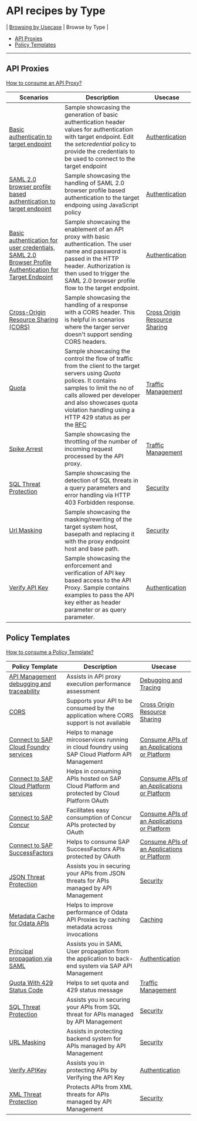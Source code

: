 # API recipes by Type
\| [Browsing by Usecase](./api-recipes-by-usecase.md) \|  Browse by Type \|

* [API Proxies](#api-proxies)
* [Policy Templates](#policy-templates)
---
## API Proxies
[How to consume an API Proxy?](https://help.sap.com/viewer/66d066d903c2473f81ec33acfe2ccdb4/Cloud/en-US/9342a932441e45cd9636eb0a01a89958.html)

| Scenarios | Description | Usecase |
| --- | --- | --- |
| [Basic authenticatin to target endpoint](./authentication/basicauthentication) | Sample showcasing the generation of basic authentication header values for authentication with target endpoint. Edit the *setcredential* policy to provide the credentials to be used to connect to the target endpoint | [Authentication](#Authentication) |
| [SAML 2.0 browser profile based authentication to target endpoint](./authentication/saml) | Sample showcasing the handling of SAML 2.0 browser profile based authentication to the target endpoing using JavaScript policy | [Authentication](#Authentication) |
| [Basic authentication for user credentials, SAML 2.0 Browser Profile Authentication for Target Endpoint](./authentication/basictosamlauth) | Sample showcasing the enablement of an API proxy with basic authentication. The user name and password is passed in the HTTP header. Authorization is then used to trigger the SAML 2.0 browser profile flow to the target endpoint. | [Authentication](#Authentication) |
| [Cross-Origin Resource Sharing (CORS)](./cors) | Sample showcasing the handling of a response with a CORS header. This is helpful in scenarios where the targer server doesn't support sending CORS headers. | [Cross Origin Resource Sharing](#cors) |
| [Quota](./quota) | Sample showcasing the control the flow of traffic from the client to the target servers using *Quota* polices. It contains samples to limit the no of calls allowed per developer and also showcases quota violation handling using a HTTP 429 status as per the [RFC](https://tools.ietf.org/html/rfc6585#page-3) | [Traffic Management](#traffic) |
| [Spike Arrest](./spikearrest) | Sample showcasing the throttling of the number of incoming request processed by the API proxy. | [Traffic Management](#traffic) |
| [SQL Threat Protection](./sqlthreatprotection) | Sample showcasing the detection of SQL threats in a query parameters and error handling via HTTP 403 Forbidden response. | [Security](#security) |
| [Url Masking](./urlmask) | Sample showcasing the masking/rewriting of the target system host, basepath and replacing it with the proxy endpoint host and base path. | [Security](#security) |
| [Verify API Key](./verifyapikey) | Sample showcasing the enforcement and verification of API key based access to the API Proxy. Sample contains examples to pass the API key either as header parameter or as query parameter. | [Authentication](#Authentication) |

## Policy Templates
[How to consume a Policy Template?](./policy-templates/README.md)

Policy Template|Description|Usecase |
---|---| --- |
[API Management debugging and traceability](for/api-management-debugging-and-traceability)|Assists in API proxy execution performance assessment| [Debugging and Tracing](#debugging-and-tracing) |
[CORS](for/CORS)| Supports your API to be consumed by the application where CORS support is not available| [Cross Origin Resource Sharing](#cors)|
[Connect to SAP Cloud Foundry services](for/connect-to-sap-cloud-foundry-services)|Helps to manage mircoservices running in cloud foundry using SAP Cloud Platform API Management| [Consume APIs  of an Applications or Platform](#Connectivity) |
[Connect to SAP Cloud Platform services](for/connect-to-sap-cloud-platform-services)|Helps in consuming APIs hosted on SAP Cloud Platform and protected by Cloud Platform OAuth| [Consume APIs  of an Applications or Platform](#Connectivity) |
[Connect to SAP Concur](for/connect-to-sap-concur)|Facilitates easy consumption of Concur APIs protected by OAuth| [Consume APIs  of an Applications or Platform](#Connectivity) |
[Connect to SAP SuccessFactors](for/connect-to-sap-successfactors)| Helps to consume SAP SuccessFactors APIs protected by OAuth| [Consume APIs  of an Applications or Platform](#Connectivity) |
[JSON Threat Protection](for/json-threat-protection)|Assists you in securing your APIs from JSON threats for APIs managed by API Management| [Security](#security) |
[Metadata Cache for Odata APIs](for/metadata-cache-for-odata-apis)|Helps to improve performance of Odata API Proxies by caching metadata across invocations| [Caching](#caching) |
[Principal propagation via SAML](for/principal-propagation-via-saml)|Assists you in SAML User propagation from the application to back-end system via SAP API Management| [Authentication](#Authentication) |
[Quota With 429 Status Code](for/quota-with-429-status-code)|Helps to set quota and 429 status message| [Traffic Management](#traffic) |
[SQL Threat Protection](for/sql-threat-protection)|Assists you in securing your APIs from SQL threat for APIs managed by API Management| [Security](#security) |
[URL Masking](for/url-masking)|Assists in protecting backend system for APIs managed by API Management| [Security](#security) |
[Verify APIKey](for/verify-api-key)|Assists you in protecting APIs by Verifying the API Key | [Authentication](#Authentication) |
[XML Threat Protection](for/xml-threat-protection)|Protects APIs from XML threats for APIs managed by API Management| [Security](#security) |
